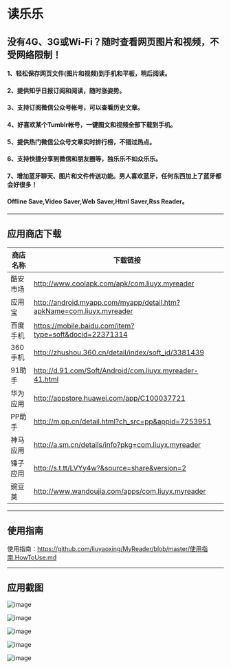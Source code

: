 # 读乐乐
## 没有4G、3G或Wi-Fi？随时查看网页图片和视频，不受网络限制！

#### 1、轻松保存网页文件(图片和视频)到手机和平板，稍后阅读。
#### 2、提供知乎日报订阅和阅读，随时涨姿势。
#### 3、支持订阅微信公众号帐号，可以查看历史文章。
#### 4、好喜欢某个Tumblr帐号，一键图文和视频全部下载到手机。
#### 5、提供热门微信公众号文章实时排行榜，不错过热点。
#### 6、支持快捷分享到微信和朋友圈等，独乐乐不如众乐乐。
#### 7、增加蓝牙聊天、图片和文件传送功能。男人喜欢蓝牙，任何东西加上了蓝牙都会好很多！
#### Offline Save,Video Saver,Web Saver,Html Saver,Rss Reader。


---

## 应用商店下载

商店名称 | 下载链接
---|---
酷安市场| http://www.coolapk.com/apk/com.liuyx.myreader
应用宝  | http://android.myapp.com/myapp/detail.htm?apkName=com.liuyx.myreader
百度手机| https://mobile.baidu.com/item?type=soft&docid=22371314
360手机 | http://zhushou.360.cn/detail/index/soft_id/3381439
91助手  | http://d.91.com/Soft/Android/com.liuyx.myreader-41.html
华为应用|http://appstore.huawei.com/app/C100037721
PP助手|http://m.pp.cn/detail.html?ch_src=pp&appid=7253951
神马应用|http://a.sm.cn/details/info?pkg=com.liuyx.myreader
锤子应用|http://s.t.tt/LVYy4w?&source=share&version=2
豌豆荚  | http://www.wandoujia.com/apps/com.liuyx.myreader

---
## 使用指南

使用指南：https://github.com/liuyaoxing/MyReader/blob/master/使用指南.HowToUse.md
 
 
 ---
 
## 应用截图
![image](https://github.com/liuyaoxing/MyReader/raw/master/images/readme/Screenshot_2017_main.png)

![image](https://github.com/liuyaoxing/MyReader/raw/master/images/readme/Screenshot_2016_offlinefilter.png)

![image](https://github.com/liuyaoxing/MyReader/raw/master/images/readme/Screenshot_2016_offlinedetail.png)

![image](https://github.com/liuyaoxing/MyReader/raw/master/images/readme/Screenshot_2017_acct_nzzd.png)

![image](https://github.com/liuyaoxing/MyReader/raw/master/images/readme/Screenshot_2017_acct_tcxxm.png)
